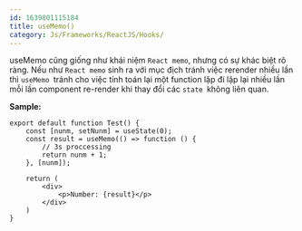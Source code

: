 ```yaml
---
id: 1639801115184
title: useMemo()
category: Js/Frameworks/ReactJS/Hooks/
---
```


useMemo cũng giống như khái niệm `React memo`, nhưng có sự khác biệt rõ ràng. Nếu như `React memo` sinh ra với mục địch tránh việc rerender nhiều lần thì `useMemo `tránh cho việc tính toán lại một function lặp đi lặp lại nhiều lần mỗi lần component re-render khi thay đổi các `state `không liên quan.

**Sample:**
```
export default function Test() {
    const [nunm, setNunm] = useState(0);
    const result = useMemo(() => function () {
        // 3s proccessing
        return nunm + 1;
    }, [nunm]);

    return (
        <div>
            <p>Number: {result}</p>
        </div>
    )
}

```
